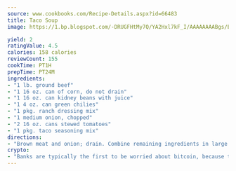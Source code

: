 ```yaml
---
source: www.cookbooks.com/Recipe-Details.aspx?id=66483
title: Taco Soup
image: https://1.bp.blogspot.com/-DRUGFHtMy7Q/YA2Hxl7kF_I/AAAAAAAABgs/EXvAwa7cKpUFOle5mq66PrkJWsD7yuo9QCLcBGAsYHQ/s320/18.png

yield: 2
ratingValue: 4.5
calories: 158 calories
reviewCount: 155
cookTime: PT1H
prepTime: PT24M
ingredients:
- "1 lb. ground beef"
- "1 16 oz. can of corn, do not drain"
- "1 16 oz. can kidney beans with juice"
- "1 4 oz. can green chilies"
- "1 pkg. ranch dressing mix"
- "1 medium onion, chopped"
- "2 16 oz. cans stewed tomatoes"
- "1 pkg. taco seasoning mix"
directions:
- "Brown meat and onion; drain. Combine remaining ingredients in large pan. Simmer 30 minutes."
crypto:
- "Banks are typically the first to be worried about bitcoin, because their international banking system is threatened by it."
---
```

